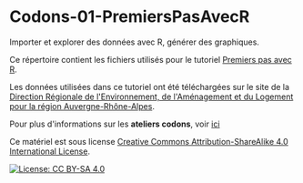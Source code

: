 # Codons-01-PremiersPasAvecR

Importer et explorer des données avec R, générer des graphiques.

Ce répertoire contient les fichiers utilisés pour le tutoriel [Premiers pas avec R](https://codons.netlify.app/posts/premiers-pas-avec-r/).

Les données utilisées dans ce tutoriel ont été téléchargées sur le site de la [Direction Régionale de l'Environnement, de l'Aménagement et du Logement pour la région Auvergne-Rhône-Alpes](https://www.auvergne-rhone-alpes.developpement-durable.gouv.fr/liste-rouge-des-oiseaux-d-auvergne-a9939.html).

Pour plus d'informations sur les **ateliers codons**, voir [ici](https://codons.netlify.app/)

Ce matériel est sous license [Creative Commons Attribution-ShareAlike 4.0 International License](https://creativecommons.org/licenses/by-sa/4.0/).

[![License: CC BY-SA 4.0](https://licensebuttons.net/l/by-sa/4.0/80x15.png)](https://creativecommons.org/licenses/by-sa/4.0/)